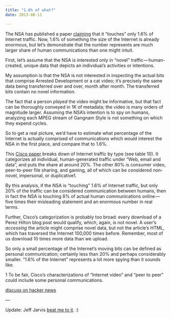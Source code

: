```yaml
---
title: "1.6% of what?"
date: 2013-08-11

---
```


The NSA has published a paper [claiming](http://arstechnica.com/tech-policy/2013/08/dont-worry-nsa-sayswe-only-touch-1-6-of-daily-global-internet-traffic/) that it “touches” only 1.6% of Internet traffic. Now, 1.6% of something the size of the Internet is already enormous, but let’s demonstrate that the number represents are much larger share of human communications than one might intuit.

First, let’s assume that the NSA is interested only in “novel” traffic — human-created, unique data that depicts an individual’s activities or intentions.

My assumption is that the NSA is not interested in inspecting the actual bits that comprise Arrested Development or a cat video; it’s precisely the same data being transferred over and over, month after month. The transferred bits contain no novel information.

The fact that a person _played_ the video might be informative, but that fact can be thoroughly conveyed in 1K of metadata; the video is many orders of magnitude larger. Assuming the NSA’s intention is to spy on humans, analyzing each MPEG stream of Gangnam Style is not something on which they expend cycles.

So to get a real picture, we’d have to estimate what percentage of the Internet is actually comprised of communications which would interest the NSA in the first place, and compare that to 1.6%.

This [Cisco paper](http://www.cisco.com/en/US/solutions/collateral/ns341/ns525/ns537/ns705/ns827/white_paper_c11-481360.pdf) breaks down of Internet traffic by type (see table 10). It categorizes all individual, human-generated traffic under “Web, email and data”, and puts the share at around 20%. The other 80% is consumer video, peer-to-peer file sharing, and gaming, all of which can be considered non-novel, impersonal, or duplicative1.

By this analysis, if the NSA is “touching” 1.6% of Internet traffic, but only 20% of the traffic can be considered communication between humans, then in fact the NSA is touching 8% of actual human communications online — five times their misleading statement and an enormous number in real terms.

Further, Cisco’s categorization is probably too broad: every download of a Perez Hilton blog post would qualify, which, again, is not novel. A user’s _accessing_ the article might comprise novel data, but not the article’s HTML, which has traversed the Internet 100,000 times before. Remember, most of us download 10 times more data than we upload.

So only a small percentage of the Internet’s moving bits can be defined as personal communication; certainly less than 20% and perhaps considerably smaller. “1.6% of the Internet” represents a lot more spying than it sounds like.

1 To be fair, Cisco’s characterizations of “Internet video” and “peer to peer” could include some personal communications.

[discuss on hacker news](https://news.ycombinator.com/item?id=6196383)

—

Update: Jeff Jarvis [beat me to it](http://buzzmachine.com/2013/08/10/nsa-by-the-numbers/). :)
